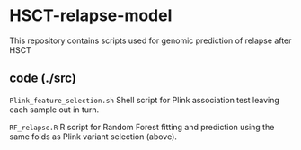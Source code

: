 # HSCT-relapse-model

This repository contains scripts used for genomic prediction of relapse after HSCT

## code (./src)

`Plink_feature_selection.sh` Shell script for Plink association test leaving each sample out in turn.

`RF_relapse.R` R script for Random Forest fitting and prediction using the same folds as Plink variant selection (above).

